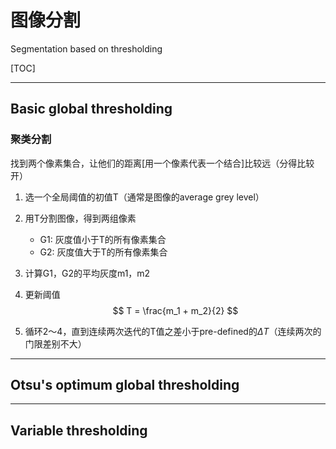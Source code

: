 # 图像分割

Segmentation based on thresholding

[TOC]

------

## Basic global thresholding

### 聚类分割

找到两个像素集合，让他们的距离[用一个像素代表一个结合]比较远（分得比较开）

1. 选一个全局阈值的初值T（通常是图像的average grey level）

2. 用T分割图像，得到两组像素

   - G1: 灰度值小于T的所有像素集合
   - G2: 灰度值大于T的所有像素集合

3. 计算G1，G2的平均灰度m1，m2

4. 更新阈值
   $$
   T = \frac{m_1 + m_2}{2}
   $$

5. 循环2～4，直到连续两次迭代的T值之差小于pre-defined的$\Delta T$（连续两次的门限差别不大）

------

## Otsu's optimum global thresholding





------

## Variable thresholding



